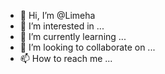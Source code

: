 - 👋 Hi, I’m @Limeha
- 👀 I’m interested in ...
- 🌱 I’m currently learning ...
- 💞️ I’m looking to collaborate on ...
- 📫 How to reach me ...

<!---
Limeha/Limeha is a ✨ special ✨ repository because its `README.md` (this file) appears on your GitHub profile.
You can click the Preview link to take a look at your changes.
--->
